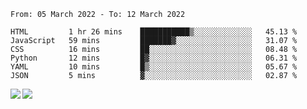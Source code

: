 <!--START_SECTION:waka-->

```text
From: 05 March 2022 - To: 12 March 2022

HTML         1 hr 26 mins    ███████████▒░░░░░░░░░░░░░   45.13 %
JavaScript   59 mins         ███████▓░░░░░░░░░░░░░░░░░   31.07 %
CSS          16 mins         ██░░░░░░░░░░░░░░░░░░░░░░░   08.48 %
Python       12 mins         █▓░░░░░░░░░░░░░░░░░░░░░░░   06.31 %
YAML         10 mins         █▒░░░░░░░░░░░░░░░░░░░░░░░   05.67 %
JSON         5 mins          ▓░░░░░░░░░░░░░░░░░░░░░░░░   02.87 %
```

<!--END_SECTION:waka-->
<a href="https://github.com/anuraghazra/github-readme-stats">
  <img align="left" src="https://github-readme-stats.vercel.app/api?username=Tanesan&count_private=true&show_icons=true" />
<img align="left" src="https://github-readme-stats.vercel.app/api/top-langs/?username=Tanesan" />
</a>
